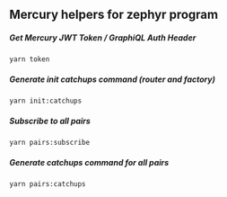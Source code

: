 ## Mercury helpers for zephyr program

##### Get Mercury JWT Token / GraphiQL Auth Header

`yarn token`

##### Generate init catchups command (router and factory)

`yarn init:catchups`

##### Subscribe to all pairs

`yarn pairs:subscribe`

##### Generate catchups command for all pairs

`yarn pairs:catchups`

